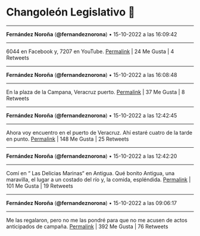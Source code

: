 # Changoleón Legislativo 🙈
*****
**Fernández Noroña** (**@fernandeznorona**) • 15-10-2022 a las 16:09:42
*****
6044 en Facebook y, 7207 en YouTube.
[Permalink](https://twitter.com/fernandeznorona/status/1581437189967163392) | 24 Me Gusta | 4 Retweets
*****
**Fernández Noroña** (**@fernandeznorona**) • 15-10-2022 a las 16:08:48
*****
En la plaza de la Campana, Veracruz puerto.
[Permalink](https://twitter.com/fernandeznorona/status/1581436962455814144) | 37 Me Gusta | 8 Retweets
*****
**Fernández Noroña** (**@fernandeznorona**) • 15-10-2022 a las 12:42:45
*****
Ahora voy encuentro en el puerto de Veracruz. Ahí estaré cuatro de la tarde en punto.
[Permalink](https://twitter.com/fernandeznorona/status/1581385108002832386) | 148 Me Gusta | 25 Retweets
*****
**Fernández Noroña** (**@fernandeznorona**) • 15-10-2022 a las 12:42:20
*****
Comí en “ Las Delicias Marinas“ en Antigua. Qué bonito Antigua, una maravilla, el lugar a un costado del río y, la comida, espléndida.
[Permalink](https://twitter.com/fernandeznorona/status/1581385004567101440) | 101 Me Gusta | 19 Retweets
*****
**Fernández Noroña** (**@fernandeznorona**) • 15-10-2022 a las 09:06:17
*****
Me las regalaron, pero no me las pondré para que no me acusen de actos anticipados de campaña.
[Permalink](https://twitter.com/fernandeznorona/status/1581330633275543553) | 392 Me Gusta | 76 Retweets